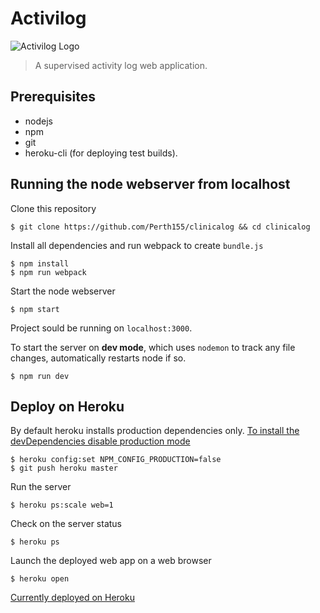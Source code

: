 # Activilog
![Activilog Logo](https://i.imgur.com/MbSar79.png)
>A supervised activity log web application.


## Prerequisites
* nodejs
* npm
* git
* heroku-cli (for deploying test builds).

## Running the node webserver from localhost
Clone this repository
```
$ git clone https://github.com/Perth155/clinicalog && cd clinicalog
```
Install all dependencies and run webpack to create ```bundle.js```
```
$ npm install
$ npm run webpack
```
Start the node webserver
```
$ npm start
```
Project sould be running on ```localhost:3000```.

To start the server on __dev mode__, which uses ```nodemon``` to track any file changes, automatically restarts node if so.
```
$ npm run dev
```

## Deploy on Heroku
By default heroku installs production dependencies only. [To install the devDependencies disable production mode](https://devcenter.heroku.com/articles/nodejs-support)
```
$ heroku config:set NPM_CONFIG_PRODUCTION=false
$ git push heroku master
```
Run the server
```
$ heroku ps:scale web=1
```
Check on the server status
```
$ heroku ps
```
Launch the deployed web app on a web browser
```
$ heroku open
```
[Currently deployed on Heroku](https://activilog.herokuapp.com/)
